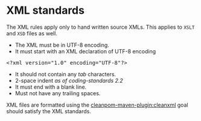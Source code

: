 XML standards
=============

The XML rules apply only to hand written source XMLs.  This applies to
`XSLT` and `XSD` files as well.

* The XML must be in UTF-8 encoding.
* It must start with an XML declaration of UTF-8 encoding

<pre>
&lt;?xml version="1.0" encoding="UTF-8"?&gt;
</pre>

* It should not contain any *tab* characters.
* 2-space indent *as of coding-standards 2.2*
* It must end with a blank line.
* Must not have any trailing spaces.

XML files are formatted using the [cleanpom-maven-plugin:cleanxml][1] goal should
satisfy the XML standards.

[1]: http://site.trajano.net/cleanpom-maven-plugin

